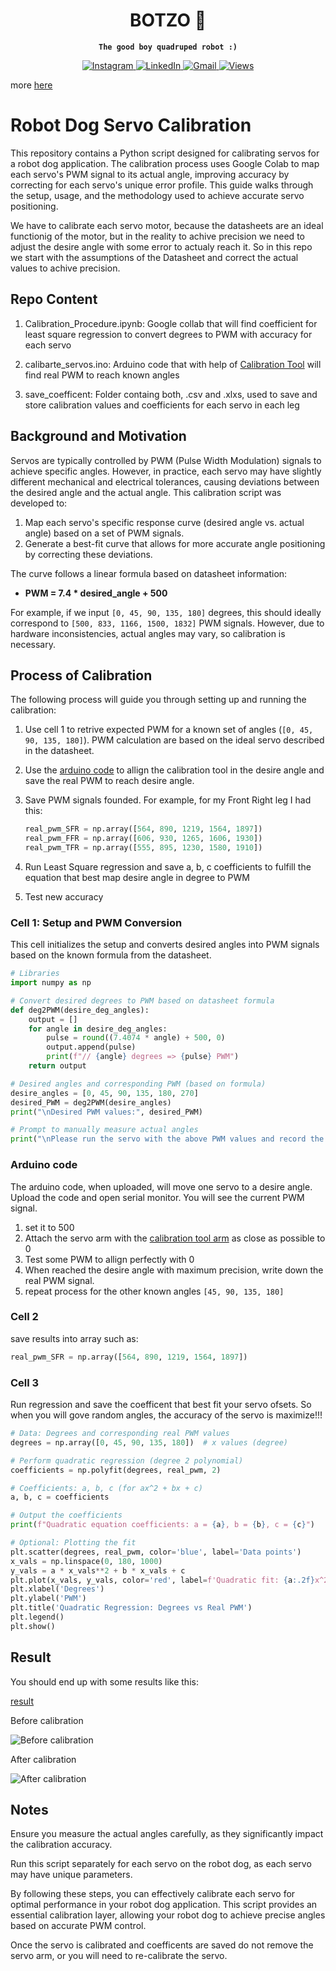 <div align="center">
<h1>BOTZO 🐾</h1>

**`The good boy quadruped robot :)`**

<p align="center">
    <a href="https://www.instagram.com/botzo.ie/" target="_blank" rel="noopener noreferrer">
        <img alt="Instagram" src="https://img.shields.io/badge/Instagram-%232C3454.svg?style=for-the-badge&logo=Instagram&logoColor=white" />
    </a>
    <a href="" target="_blank" rel="noopener noreferrer">
        <img alt="LinkedIn" src="https://img.shields.io/badge/Youtube-%232C3454.svg?style=for-the-badge&logo=Youtube&logoColor=white" />
    </a>
    <a href="mailto:botzoteam@gmail.com">
        <img alt="Gmail" src="https://img.shields.io/badge/Gmail-2c3454?style=for-the-badge&logo=gmail&logoColor=white" />
    </a>
    <a href="">
        <img alt="Views" src="https://komarev.com/ghpvc/?username=botzo&color=blue&style=for-the-badge&abbreviated=true" />
    </a>

</p>

</div>

more [here](https://github.com/IERoboticsAILab/botzo)

# Robot Dog Servo Calibration

This repository contains a Python script designed for calibrating servos for a robot dog application. The calibration process uses Google Colab to map each servo's PWM signal to its actual angle, improving accuracy by correcting for each servo's unique error profile. This guide walks through the setup, usage, and the methodology used to achieve accurate servo positioning.

We have to calibrate each servo motor, because the datasheets are an ideal functionig  of the motor, but in the reality to achive precision we need to adjust the desire angle with some error to actualy reach it. So in this repo we start with the assumptions of the Datasheet and correct the actual values to achive precision.

## Repo Content

1. Calibration_Procedure.ipynb: Google collab that will find coefficient for least square regression to convert degrees to PWM with accuracy for each servo

2. calibarte_servos.ino: Arduino code that with help of [Calibration Tool](https://github.com/botzo-team/STL_files/tree/main/servo_calibration_tools) will find real PWM to reach known angles

3. save_coefficent: Folder containg both, .csv and .xlxs, used to save and store calibration values and coefficients for each servo in each leg

## Background and Motivation

Servos are typically controlled by PWM (Pulse Width Modulation) signals to achieve specific angles. However, in practice, each servo may have slightly different mechanical and electrical tolerances, causing deviations between the desired angle and the actual angle. This calibration script was developed to:
1. Map each servo's specific response curve (desired angle vs. actual angle) based on a set of PWM signals.
2. Generate a best-fit curve that allows for more accurate angle positioning by correcting these deviations.

The curve follows a linear formula based on datasheet information:
   - **PWM = 7.4 * desired_angle + 500**

For example, if we input `[0, 45, 90, 135, 180]` degrees, this should ideally correspond to `[500, 833, 1166, 1500, 1832]` PWM signals. However, due to hardware inconsistencies, actual angles may vary, so calibration is necessary.

## Process of Calibration

The following process will guide you through setting up and running the calibration:

1. Use cell 1 to retrive expected PWM for a known set of angles (`[0, 45, 90, 135, 180]`). PWM calculation are based on the ideal servo described in the datasheet.

2. Use the [arduino code](https://github.com/botzo-team/calibrate_servos/blob/main/calibarte_servos.ino) to allign the calibration tool in the desire angle and save the real PWM to reach desire angle.

3. Save PWM signals founded. For example, for my Front Right leg I had this:
   ```python
   real_pwm_SFR = np.array([564, 890, 1219, 1564, 1897])
   real_pwm_FFR = np.array([606, 930, 1265, 1606, 1930])
   real_pwm_TFR = np.array([555, 895, 1230, 1580, 1910])
   ```

4. Run Least Square regression and save a, b, c coefficients to fulfill the equation that best map desire angle in degree to PWM

5. Test new accuracy

### Cell 1: Setup and PWM Conversion

This cell initializes the setup and converts desired angles into PWM signals based on the known formula from the datasheet.

```python
# Libraries
import numpy as np

# Convert desired degrees to PWM based on datasheet formula
def deg2PWM(desire_deg_angles):
    output = []
    for angle in desire_deg_angles:
        pulse = round((7.4074 * angle) + 500, 0)
        output.append(pulse)
        print(f"// {angle} degrees => {pulse} PWM")
    return output

# Desired angles and corresponding PWM (based on formula)
desire_angles = [0, 45, 90, 135, 180, 270]
desired_PWM = deg2PWM(desire_angles)
print("\nDesired PWM values:", desired_PWM)

# Prompt to manually measure actual angles
print("\nPlease run the servo with the above PWM values and record the actual angles reached.")
```

### Arduino code
The arduino code, when uploaded, will move one servo to a desire angle.
Upload the code and open serial monitor. You will see the current PWM signal.
1. set it to 500
2. Attach the servo arm with the [calibration tool arm](https://github.com/botzo-team/STL_files/blob/main/servo_calibration_tools/arm_for_calibration_tool.stl) as close as possible to 0
3. Test some PWM to allign perfectly with 0
4. When reached the desire angle with maximum precision, write down the real PWM signal.
5. repeat process for the other known angles `[45, 90, 135, 180]`

### Cell 2

save results into array
such as:
```python
real_pwm_SFR = np.array([564, 890, 1219, 1564, 1897])
```

### Cell 3

Run regression and save the coefficent that best fit your servo ofsets. So when you will gove random angles, the accuracy of the servo is maximize!!!

```python
# Data: Degrees and corresponding real PWM values
degrees = np.array([0, 45, 90, 135, 180])  # x values (degree)

# Perform quadratic regression (degree 2 polynomial)
coefficients = np.polyfit(degrees, real_pwm, 2)

# Coefficients: a, b, c (for ax^2 + bx + c)
a, b, c = coefficients

# Output the coefficients
print(f"Quadratic equation coefficients: a = {a}, b = {b}, c = {c}")

# Optional: Plotting the fit
plt.scatter(degrees, real_pwm, color='blue', label='Data points')
x_vals = np.linspace(0, 180, 1000)
y_vals = a * x_vals**2 + b * x_vals + c
plt.plot(x_vals, y_vals, color='red', label=f'Quadratic fit: {a:.2f}x^2 + {b:.2f}x + {c:.2f}')
plt.xlabel('Degrees')
plt.ylabel('PWM')
plt.title('Quadratic Regression: Degrees vs Real PWM')
plt.legend()
plt.show()
```

## Result
You should end up with some results like this:

[result](https://github.com/botzo-team/our_images_and_videos/blob/main/result_of_one_leg_calibration.png)

Before calibration

![Before calibration](https://github.com/botzo-team/our_images_and_videos/blob/main/before_calibration.gif)

After calibration

![After calibration](https://github.com/botzo-team/our_images_and_videos/blob/main/after_calibration.gif)

## Notes
Ensure you measure the actual angles carefully, as they significantly impact the calibration accuracy.

Run this script separately for each servo on the robot dog, as each servo may have unique parameters.

By following these steps, you can effectively calibrate each servo for optimal performance in your robot dog application. This script provides an essential calibration layer, allowing your robot dog to achieve precise angles based on accurate PWM control.

Once the servo is calibrated and coefficents are saved do not remove the servo arm, or you will need to re-calibrate the servo.